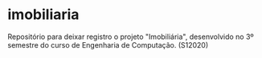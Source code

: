 # imobiliaria
Repositório para deixar registro o projeto "Imobiliária", desenvolvido no 3º semestre do curso de Engenharia de Computação. (S12020)
